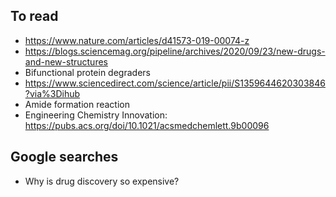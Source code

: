 ## To read
- https://www.nature.com/articles/d41573-019-00074-z
- https://blogs.sciencemag.org/pipeline/archives/2020/09/23/new-drugs-and-new-structures
- Bifunctional protein degraders
- https://www.sciencedirect.com/science/article/pii/S1359644620303846?via%3Dihub
- Amide formation reaction
- Engineering Chemistry Innovation: https://pubs.acs.org/doi/10.1021/acsmedchemlett.9b00096

## Google searches
- Why is drug discovery so expensive?

